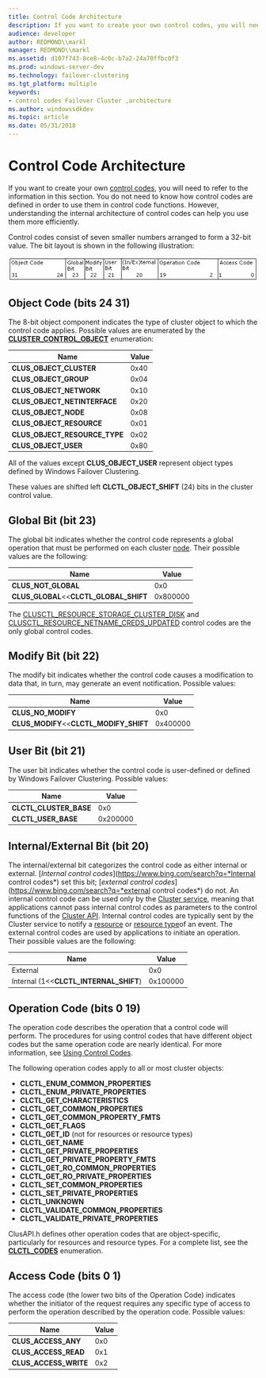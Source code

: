 ```yaml
---
title: Control Code Architecture
description: If you want to create your own control codes, you will need to refer to the information in this section.
audience: developer
author: REDMOND\\markl
manager: REDMOND\\markl
ms.assetid: d107f743-8ce8-4c0c-b7a2-24a70ffbc0f3
ms.prod: windows-server-dev
ms.technology: failover-clustering
ms.tgt_platform: multiple
keywords:
- control codes Failover Cluster ,architecture
ms.author: windowssdkdev
ms.topic: article
ms.date: 05/31/2018
---
```


# Control Code Architecture

If you want to create your own [control codes](about-control-codes.md), you will need to refer to the information in this section. You do not need to know how control codes are defined in order to use them in control code functions. However, understanding the internal architecture of control codes can help you use them more efficiently.

Control codes consist of seven smaller numbers arranged to form a 32-bit value. The bit layout is shown in the following illustration:

![](images/wfcode.png)

## Object Code (bits 24 31)

The 8-bit object component indicates the type of cluster object to which the control code applies. Possible values are enumerated by the [**CLUSTER\_CONTROL\_OBJECT**](/previous-versions/windows/desktop/api/ClusAPI/ne-clusapi-cluster_control_object) enumeration:



| Name                                        | Value           |
|---------------------------------------------|-----------------|
| **CLUS\_OBJECT\_CLUSTER**<br/>        | 0x40<br/> |
| **CLUS\_OBJECT\_GROUP**<br/>          | 0x04<br/> |
| **CLUS\_OBJECT\_NETWORK**<br/>        | 0x10<br/> |
| **CLUS\_OBJECT\_NETINTERFACE**<br/>   | 0x20<br/> |
| **CLUS\_OBJECT\_NODE**<br/>           | 0x08<br/> |
| **CLUS\_OBJECT\_RESOURCE**<br/>       | 0x01<br/> |
| **CLUS\_OBJECT\_RESOURCE\_TYPE**<br/> | 0x02<br/> |
| **CLUS\_OBJECT\_USER**<br/>           | 0x80<br/> |



 

All of the values except **CLUS\_OBJECT\_USER** represent object types defined by Windows Failover Clustering.

These values are shifted left **CLCTL\_OBJECT\_SHIFT** (24) bits in the cluster control value.

## Global Bit (bit 23)

The global bit indicates whether the control code represents a global operation that must be performed on each cluster [node](nodes.md). Their possible values are the following:



| Name                                                        | Value               |
|-------------------------------------------------------------|---------------------|
| **CLUS\_NOT\_GLOBAL**<br/>                            | 0x0<br/>      |
| **CLUS\_GLOBAL**&lt;&lt;**CLCTL\_GLOBAL\_SHIFT**<br/> | 0x800000<br/> |



 

The [CLUSCTL\_RESOURCE\_STORAGE\_CLUSTER\_DISK](clusctl-resource-storage-cluster-disk.md) and [CLUSCTL\_RESOURCE\_NETNAME\_CREDS\_UPDATED](clusctl-resource-netname-creds-updated.md) control codes are the only global control codes.

## Modify Bit (bit 22)

The modify bit indicates whether the control code causes a modification to data that, in turn, may generate an event notification. Possible values:



| Name                                                        | Value               |
|-------------------------------------------------------------|---------------------|
| **CLUS\_NO\_MODIFY**<br/>                             | 0x0<br/>      |
| **CLUS\_MODIFY**&lt;&lt;**CLCTL\_MODIFY\_SHIFT**<br/> | 0x400000<br/> |



 

## User Bit (bit 21)

The user bit indicates whether the control code is user-defined or defined by Windows Failover Clustering. Possible values:



| Name                                | Value               |
|-------------------------------------|---------------------|
| **CLCTL\_CLUSTER\_BASE**<br/> | 0x0<br/>      |
| **CLCTL\_USER\_BASE**<br/>    | 0x200000<br/> |



 

## Internal/External Bit (bit 20)

The internal/external bit categorizes the control code as either internal or external. [*Internal control codes*](https://www.bing.com/search?q=*Internal control codes*) set this bit; [*external control codes*](https://www.bing.com/search?q=*external control codes*) do not. An internal control code can be used only by the [Cluster service](cluster-service.md), meaning that applications cannot pass internal control codes as parameters to the control functions of the [Cluster API](cluster-api.md). Internal control codes are typically sent by the Cluster service to notify a [resource](resources.md) or [resource type](resource-types.md)of an event. The external control codes are used by applications to initiate an operation. Their possible values are the following:



| Name                                                      | Value               |
|-----------------------------------------------------------|---------------------|
| External<br/>                                       | 0x0<br/>      |
| Internal (1&lt;&lt;**CLCTL\_INTERNAL\_SHIFT**)<br/> | 0x100000<br/> |



 

## Operation Code (bits 0 19)

The operation code describes the operation that a control code will perform. The procedures for using control codes that have different object codes but the same operation code are nearly identical. For more information, see [Using Control Codes](using-control-codes.md).

The following operation codes apply to all or most cluster objects:

-   **CLCTL\_ENUM\_COMMON\_PROPERTIES**
-   **CLCTL\_ENUM\_PRIVATE\_PROPERTIES**
-   **CLCTL\_GET\_CHARACTERISTICS**
-   **CLCTL\_GET\_COMMON\_PROPERTIES**
-   **CLCTL\_GET\_COMMON\_PROPERTY\_FMTS**
-   **CLCTL\_GET\_FLAGS**
-   **CLCTL\_GET\_ID** (not for resources or resource types)
-   **CLCTL\_GET\_NAME**
-   **CLCTL\_GET\_PRIVATE\_PROPERTIES**
-   **CLCTL\_GET\_PRIVATE\_PROPERTY\_FMTS**
-   **CLCTL\_GET\_RO\_COMMON\_PROPERTIES**
-   **CLCTL\_GET\_RO\_PRIVATE\_PROPERTIES**
-   **CLCTL\_SET\_COMMON\_PROPERTIES**
-   **CLCTL\_SET\_PRIVATE\_PROPERTIES**
-   **CLCTL\_UNKNOWN**
-   **CLCTL\_VALIDATE\_COMMON\_PROPERTIES**
-   **CLCTL\_VALIDATE\_PRIVATE\_PROPERTIES**

ClusAPI.h defines other operation codes that are object-specific, particularly for resources and resource types. For a complete list, see the [**CLCTL\_CODES**](/previous-versions/windows/desktop/api/ClusAPI/ne-clusapi-clctl_codes) enumeration.

## Access Code (bits 0 1)

The access code (the lower two bits of the Operation Code) indicates whether the initiator of the request requires any specific type of access to perform the operation described by the operation code. Possible values:



| Name                               | Value          |
|------------------------------------|----------------|
| **CLUS\_ACCESS\_ANY**<br/>   | 0x0<br/> |
| **CLUS\_ACCESS\_READ**<br/>  | 0x1<br/> |
| **CLUS\_ACCESS\_WRITE**<br/> | 0x2<br/> |



 

 

 






